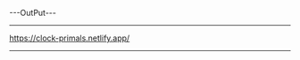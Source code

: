 ---OutPut---
______________________________________
https://clock-primals.netlify.app/

________________________________________
